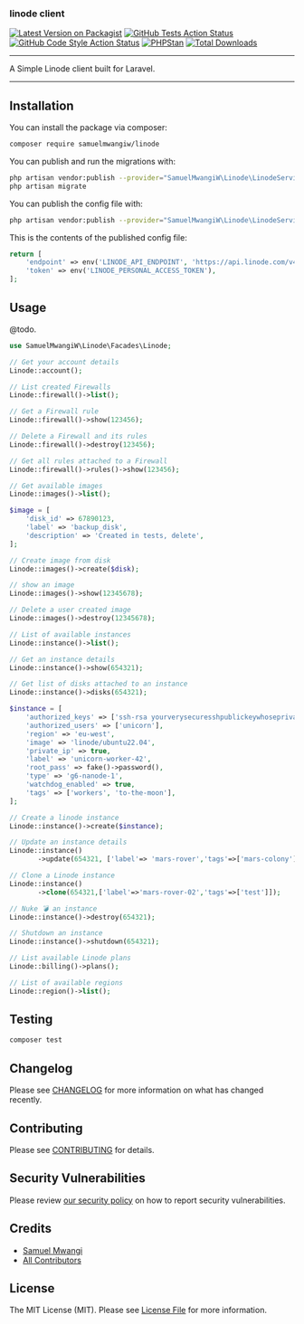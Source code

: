 ### linode client
[![Latest Version on Packagist](https://img.shields.io/packagist/v/samuelmwangiw/linode.svg?style=flat-square)](https://packagist.org/packages/samuelmwangiw/linode)
[![GitHub Tests Action Status](https://img.shields.io/github/actions/workflow/status/samuelmwangiw/linode/run-tests.yml?branch=main&label=tests)](https://github.com/samuelmwangiw/linode/actions?query=workflow%3Arun-tests+branch%3Amain)
[![GitHub Code Style Action Status](https://img.shields.io/github/actions/workflow/status/samuelmwangiw/linode/php-cs-fixer.yml?branch=main&label=code%20style)](https://github.com/samuelmwangiw/linode/actions?query=workflow%3A"Check+%26+fix+styling"+branch%3Amain)
[![PHPStan](https://github.com/SamuelMwangiW/linode/actions/workflows/phpstan.yml/badge.svg)](https://github.com/SamuelMwangiW/linode/actions/workflows/phpstan.yml)
[![Total Downloads](https://img.shields.io/packagist/dt/samuelmwangiw/linode.svg?style=flat-square)](https://packagist.org/packages/samuelmwangiw/linode)

---
A Simple Linode client built for Laravel.

---

## Installation

You can install the package via composer:

```bash
composer require samuelmwangiw/linode
```

You can publish and run the migrations with:

```bash
php artisan vendor:publish --provider="SamuelMwangiW\Linode\LinodeServiceProvider" --tag="linode-migrations"
php artisan migrate
```

You can publish the config file with:
```bash
php artisan vendor:publish --provider="SamuelMwangiW\Linode\LinodeServiceProvider" --tag="linode-config"
```

This is the contents of the published config file:

```php
return [
    'endpoint' => env('LINODE_API_ENDPOINT', 'https://api.linode.com/v4/'),
    'token' => env('LINODE_PERSONAL_ACCESS_TOKEN'),
];
```

## Usage

@todo.

```php
use SamuelMwangiW\Linode\Facades\Linode;

// Get your account details
Linode::account();

// List created Firewalls
Linode::firewall()->list();

// Get a Firewall rule
Linode::firewall()->show(123456);

// Delete a Firewall and its rules
Linode::firewall()->destroy(123456);

// Get all rules attached to a Firewall
Linode::firewall()->rules()->show(123456);

// Get available images
Linode::images()->list();

$image = [
    'disk_id' => 67890123,
    'label' => 'backup_disk',
    'description' => 'Created in tests, delete',
];

// Create image from disk
Linode::images()->create($disk);

// show an image
Linode::images()->show(12345678);

// Delete a user created image
Linode::images()->destroy(12345678);

// List of available instances
Linode::instance()->list();

// Get an instance details
Linode::instance()->show(654321);

// Get list of disks attached to an instance
Linode::instance()->disks(654321);

$instance = [
    'authorized_keys' => ['ssh-rsa yourverysecuresshpublickeywhoseprivatekeywillneverbeleakedontheinternetandfilepermissionsarepermanentlysetto0600='],
    'authorized_users' => ['unicorn'],
    'region' => 'eu-west',
    'image' => 'linode/ubuntu22.04',
    'private_ip' => true,
    'label' => 'unicorn-worker-42',
    'root_pass' => fake()->password(),
    'type' => 'g6-nanode-1',
    'watchdog_enabled' => true,
    'tags' => ['workers', 'to-the-moon'],
];

// Create a linode instance
Linode::instance()->create($instance);

// Update an instance details
Linode::instance()
       ->update(654321, ['label'=> 'mars-rover','tags'=>['mars-colony']]);

// Clone a Linode instance
Linode::instance()
       ->clone(654321,['label'=>'mars-rover-02','tags'=>['test']]);

// Nuke 💣 an instance
Linode::instance()->destroy(654321);

// Shutdown an instance
Linode::instance()->shutdown(654321);

// List available Linode plans
Linode::billing()->plans();

// List of available regions
Linode::region()->list();
```

## Testing

```bash
composer test
```

## Changelog

Please see [CHANGELOG](CHANGELOG.md) for more information on what has changed recently.

## Contributing

Please see [CONTRIBUTING](.github/CONTRIBUTING.md) for details.

## Security Vulnerabilities

Please review [our security policy](../../security/policy) on how to report security vulnerabilities.

## Credits

- [Samuel Mwangi](https://github.com/SamuelMwangiW)
- [All Contributors](../../contributors)

## License

The MIT License (MIT). Please see [License File](LICENSE.md) for more information.
